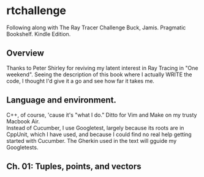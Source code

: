 # rtchallenge
Following along with The Ray Tracer Challenge  Buck, Jamis.  Pragmatic Bookshelf. Kindle Edition. 

## Overview

Thanks to Peter Shirley for reviving my latent interest in Ray Tracing in "One weekend".  Seeing the description of this book where I actually WRITE the code, I thought I'd give it a go and see how far it takes me.

##  Language and environment.

C++, of course, 'cause it's "what I do."  Ditto for Vim and Make on my trusty Macbook Air.  
Instead of Cucumber, I use Googletest, largely because its roots are in CppUnit, which I have
used, and because I could find no real help getting started with Cucumber.  The Gherkin
used in the text will gguide my Googletests.

## Ch. 01: Tuples,  points, and vectors

